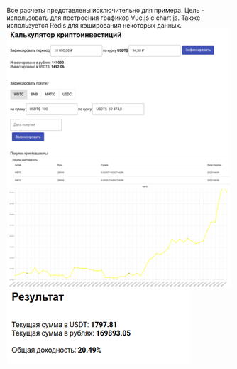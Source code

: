 Все расчеты представлены исключительно для примера. 
Цель - использовать для построения графиков Vue.js с chart.js.
Также используется Redis для кэширования некоторых данных.
<img src="images/image1.png">
<img src="images/image2.png">
<img src="images/image3.png">
<img src="images/image4.png">